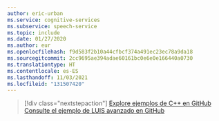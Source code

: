 ```yaml
---
author: eric-urban
ms.service: cognitive-services
ms.subservice: speech-service
ms.topic: include
ms.date: 01/27/2020
ms.author: eur
ms.openlocfilehash: f9d583f2b10a44cfbcf374a491ec23ec78a9da18
ms.sourcegitcommit: 2cc9695ae394adae60161bc0e6e0e166440a0730
ms.translationtype: HT
ms.contentlocale: es-ES
ms.lasthandoff: 11/03/2021
ms.locfileid: "131507420"
---
```

> [!div class="nextstepaction"]
> [Explore ejemplos de C++ en GitHub](https://aka.ms/speech/github-cpp)
> [Consulte el ejemplo de LUIS avanzado en GitHub](https://github.com/Azure/pizza_luis_bot)
